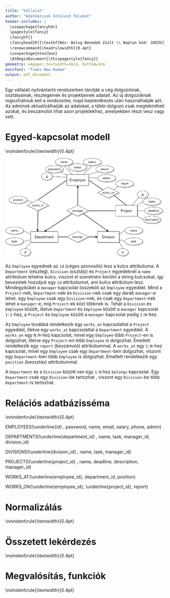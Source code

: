 ```yaml
---
title: "Vállalat"
author: "Adatbázisok kötelező feladat"
header-includes: |
  \usepackage{fancyhdr}
  \pagestyle{fancy}
  \fancyhf{}
  \fancyhead[R]{\textbf{Név: Balog Benedek Zsolt \\ Neptun kód: JUDZOJ}}
  \renewcommand{\headrulewidth}{0.4pt}
  \usepackage{etoolbox}
  \AtBeginDocument{\thispagestyle{fancy}}
geometry: a4paper,textwidth=16cm, bottom=3cm
mainfont: "Times New Roman"
output: pdf_document
---
```


Egy vállalati nyilvántartó rendszerben tárolják a cég dolgozóinak, osztályainak,
részlegeinek és projektjeinek adatait. Az új dolgozóknak regisztrálniuk kell a
rendszerbe, majd bejelentkezés után használhatják azt. Az adminok aktualizálhatják az
adatokat, a többi dolgozó csak megtekintheti azokat, és beszámolót írhat azon
projektekhez, amelyekben részt vesz vagy vett.

# Egyed-kapcsolat modell

\noindent\rule{\textwidth}{0.4pt}

![E-K diagram](E-K.png)

Az `Employee` egyednek az `id` (céges azonosító) lesz a kulcs attribútuma. 
A `Department` (részleg), `Division` (osztály) és `Project` egyedeknél a `name` attribútum lehetne kulcs, 
viszont el szeretném kerülni a string kulcsokat, így bevezetek hozzájuk egy `id` attribútumot, ami kulcs attribútum lesz.
Mindegyiküket a `manager` kapcsolat összeköti az `Employee` egyeddel. Mind a `Project`-nek, 
`Department`-nek és `Division`-nek csak egy darab `manager`-e lehet. egy `Employee` csak egy `Division`-nek, és csak egy
`Department`-nek lehet a `manager`-e, míg `Project`-ek közl többnek is. 
Tehát a `Division` és `Employee` között, illetve `Department` és `Employee` között a `manager` kapcsolat `1:1`-hez, a 
`Project` és `Employee` között a `manager` kapcsolat pedig `1:N`-hez. 

Az `Employee` továbbá rendelkezik egy `works_on` kapcsolattal a `Project` egyeddel, 
illetve egy `works_at` kapcsolattal a `Department` egyeddel. 
A `works_on` egy `N:M`-hez kapcsolat, mivel egy `Employee` több 
`Project`-en is dolgozhat, illetve egy `Project`-en több `Employee` is dolgozhat. 
Emellett rendelkezik egy `report` (beszámoló) attribútummal.
A `works_at` egy `1:N`-hez kapcsolat, mivel egy `Employee` csak egy `Department`-ben dolgozhat, viszont egy `Department`-ben
több `Employee` is dolgozhat. Emellett rendelkezik egy `position` (beosztás) attribútummal.

A `Department` és a `Division` között van egy `1:N` hez `belongs` kapcsolat. Egy `Department` csak egy `Division`-be tartozhat
, viszont egy `Division`-be több `Department`-is tartozhat.





# Relációs adatbázisséma

\noindent\rule{\textwidth}{0.4pt}



EMPLOYEES(\underline{id} , password, name, email, salary, phone, admin)

DEPARTMENTS(\underline{department\_id} , name, task, manager_id, division_id)

DIVISIONS(\underline{division\_id} , name, task, manager_id)

PROJECTS(\underline{project\_id} , name, deadline, description, manager_id)

WORKS_AT(\underline{employee\_id}, department_id, position)

WORKS_ON(\underline{employee\_id}, \underline{project\_id}, report)



# Normalizálás

\noindent\rule{\textwidth}{0.4pt}

# Összetett lekérdezés

\noindent\rule{\textwidth}{0.4pt}

# Megvalósítás, funkciók

\noindent\rule{\textwidth}{0.4pt}